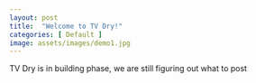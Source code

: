 ```yaml
---
layout: post
title:  "Welcome to TV Dry!"
categories: [ Default ]
image: assets/images/demo1.jpg
---
```

TV Dry is in building phase, we are still figuring out what to post

